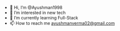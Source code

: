 - 👋 Hi, I’m @Ayushman1998
- 👀 I’m interested in new tech
- 🌱 I’m currently learning Full-Stack
- 📫 How to reach me ayushmanverma02@gmail.com

<!---
Ayushman1998/Ayushman1998 is a ✨ special ✨ repository because its `README.md` (this file) appears on your GitHub profile.
You can click the Preview link to take a look at your changes.
--->
